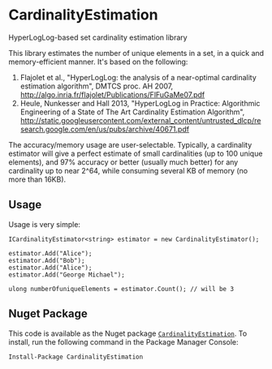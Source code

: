 # CardinalityEstimation
HyperLogLog-based set cardinality estimation library

This library estimates the number of unique elements in a set, in a quick and memory-efficient manner.  It's based on the following:

1. Flajolet et al., "HyperLogLog: the analysis of a near-optimal cardinality estimation algorithm", DMTCS proc. AH 2007, http://algo.inria.fr/flajolet/Publications/FlFuGaMe07.pdf
2. Heule, Nunkesser and Hall 2013, "HyperLogLog in Practice: Algorithmic Engineering of a State of The Art Cardinality Estimation Algorithm", http://static.googleusercontent.com/external_content/untrusted_dlcp/research.google.com/en/us/pubs/archive/40671.pdf

The accuracy/memory usage are user-selectable.  Typically, a cardinality estimator will give a perfect estimate of small cardinalities (up to 100 unique elements), and 97% accuracy or better (usually much better) for any cardinality up to near 2^64, while consuming several KB of memory (no more than 16KB).

## Usage
Usage is very simple:
```
ICardinalityEstimator<string> estimator = new CardinalityEstimator();

estimator.Add("Alice");
estimator.Add("Bob");
estimator.Add("Alice");
estimator.Add("George Michael");

ulong numberOfuniqueElements = estimator.Count(); // will be 3
```

## Nuget Package
This code is available as the Nuget package [`CardinalityEstimation`](https://www.nuget.org/packages/CardinalityEstimation/).  To install, run the following command in the Package Manager Console:
```
Install-Package CardinalityEstimation
```
